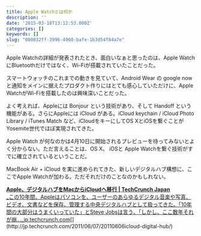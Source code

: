```yaml
---
title: Apple Watchとは何か
description: ''
date: '2015-03-18T13:12:53.000Z'
categories: []
keywords: []
slug: "080832ff-3996-4960-bafe-1b3d54f84a7e"
---
```

Apple Watchの詳細が発表されたとき、面白いなぁと思ったのは、Apple WatchにBluetoothだけではなく、Wi-Fiが搭載されていたことだった。

スマートウォッチのこれまでの動きを見ていて、Android Wear の google nowと通知をメインに据えたプロダクト作りにはとても感心していただけに、Apple WatchがWi-Fiを搭載したのは興味深いことだった。

よく考えれば、Appleには Bonjour という技術があり、そして Handoff という機能がある。さらにAppleには iCloud がある。iCloud keychain / iCloud Photo Library / iTunes Match など、iCloudをキーにしてOS XとiOSを繋ぐことがYosemite世代でほぼ実現されてきた。

Apple Watch が何なのかは4月10日に開始されるプレビューを待ってみないとよく分からない。ただ言えることは、OS X、 iOSと Apple Watchを繋ぐ技術がすでに確立されているということだ。

MacBook Air + iCloud を実に進められてきた、新しいデジタルハブ構想に、ここでApple Watchが加わる。ただそれだけのことなのかもしれない。

[**Apple、デジタルハブをMacからiCloudへ移行 | TechCrunch Japan**  
_この10年間、Appleはパソコンを、ユーザーのあらゆるデジタル音楽や写真、ビデオ、文書などを保存、管理する中央デジタルハブとして扱ってきた。「10年間の大部分はうまくいっていた」とSteve Jobsは言う、「しかし、ここ数年それが崩…_jp.techcrunch.com](http://jp.techcrunch.com/2011/06/07/20110606icloud-digital-hub/ "http://jp.techcrunch.com/2011/06/07/20110606icloud-digital-hub/")[](http://jp.techcrunch.com/2011/06/07/20110606icloud-digital-hub/)